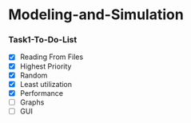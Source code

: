 # Modeling-and-Simulation
### Task1-To-Do-List
- [x] Reading From Files
- [x] Highest Priority
- [x] Random
- [x] Least utilization
- [x] Performance
- [ ] Graphs
- [ ] GUI
